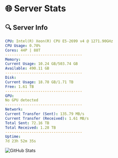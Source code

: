 # 🌐 Server Stats
## 🔍 Server Info
```yaml
CPU: Intel(R) Xeon(R) CPU E5-2699 v4 @ 1271.90GHz
CPU Usage: 0.70%
Cores: 44P | 88T
-----------------------------------
Memory:
Current Usage: 10.24 GB/503.74 GB
Available: 490.11 GB
-----------------------------------
Disk:
Current Usage: 18.78 GB/1.71 TB
Free: 1.61 TB
-----------------------------------
GPU:
No GPU detected
-----------------------------------
Network:
Current Transfer (Sent): 135.79 MB/s
Current Transfer (Received): 1.61 MB/s
Total Sent: 72.16 TB
Total Received: 1.28 TB
-----------------------------------
Uptime:
7d 23h 52m 35s
```
![GitHub Stats](https://img.shields.io/badge/Updated-2025-02-15_22:35:53-blue)